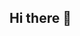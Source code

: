 ## Hi there 👋

<!--
**NadezhdaShosheva/NadezhdaShosheva** is a ✨ _special_ ✨ repository because its `README.md` (this file) appears on your GitHub profile.

Here are some ideas to get you started:

[![Google](https://www.google.com/images/branding/googlelogo/1x/googlelogo_color_272x92dp.png)](https://www.google.com)
[![GitHub](https://github.githubassets.com/images/modules/logos_page/GitHub-Mark.png)](https://github.com)
